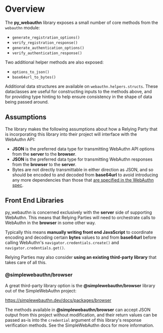 # Overview

The **py_webauthn** library exposes a small number of core methods from the `webauthn` module:

- `generate_registration_options()`
- `verify_registration_response()`
- `generate_authentication_options()`
- `verify_authentication_response()`

Two additional helper methods are also exposed:

- `options_to_json()`
- `base64url_to_bytes()`

Additional data structures are available on `webauthn.helpers.structs`. These dataclasses are useful for constructing inputs to the methods above, and for providing type hinting to help ensure consistency in the shape of data being passed around.

## Assumptions

The library makes the following assumptions about how a Relying Party that is incorporating this library into their project will interface with the WebAuthn API:

- **JSON** is the preferred data type for transmitting WebAuthn API options from the **server** to the **browser**.
- **JSON** is the preferred data type for transmitting WebAuthn responses from the **browser** to the **server**.
- Bytes are not directly transmittable in either direction as JSON, and so should be encoded to and decoded from **base64url** to avoid introducing any more dependencies than those that [are specified in the WebAuthn spec](https://www.w3.org/TR/webauthn-2/#sctn-dependencies).

## Front End Libraries

py_webauthn is concerned exclusively with the **server** side of supporting WebAuthn. This means that Relying Parties will need to orchestrate calls to WebAuthn in the **browser** in some other way.

Typically this means **manually writing front end JavaScript** to coordinate encoding and decoding certain **bytes** values to and from **base64url** before calling WebAuthn's `navigator.credentials.create()` and `navigator.credentials.get()`.

Relying Parties may also consider **using an existing third-party library** that takes care of all this.

### @simplewebauthn/browser

A great third-party library option is the **@simplewebauthn/browser** library out of the SimpleWebAuthn project:

<https://simplewebauthn.dev/docs/packages/browser>

The methods available in **@simplewebauthn/browser** can accept JSON output from this project without modification, and their return values can be passed as-is into the `credential` argument of this library's response verification methods. See the SimpleWebAuthn docs for more information.
